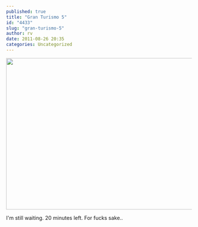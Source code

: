 ```yaml
---
published: true
title: "Gran Turismo 5"
id: "4433"
slug: "gran-turismo-5"
author: rv
date: 2011-08-26 20:35
categories: Uncategorized
---
```


<a href="https://s3.amazonaws.com/cfwblog/uploads/2011/08/gt5.png"><img class="aligncenter size-full wp-image-4434" title="gt5" src="https://s3.amazonaws.com/cfwblog/uploads/2011/08/gt5.png" alt="" width="529" height="411" /></a>

I'm still waiting. 20 minutes left. For fucks sake..